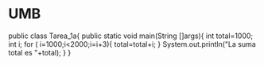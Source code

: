 # UMB
public class Tarea_1a{
     public static void main(String []args){
    int total=1000;
    int i;
for ( i=1000;i<2000;i=i+3){
 total=total+i;
}
System.out.println("La suma total es "+total);
  }
}
